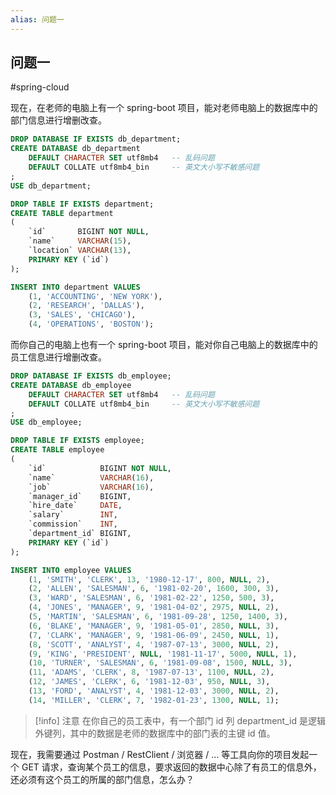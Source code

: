 ```yaml
---
alias: 问题一
---
```


## 问题一

#spring-cloud

现在，在老师的电脑上有一个 spring-boot 项目，能对老师电脑上的数据库中的部门信息进行增删改查。

```sql
DROP DATABASE IF EXISTS db_department;
CREATE DATABASE db_department 
    DEFAULT CHARACTER SET utf8mb4   -- 乱码问题
    DEFAULT COLLATE utf8mb4_bin     -- 英文大小写不敏感问题
;
USE db_department;

DROP TABLE IF EXISTS department;
CREATE TABLE department
(
    `id`       BIGINT NOT NULL,
    `name`     VARCHAR(15),
    `location` VARCHAR(13),
    PRIMARY KEY (`id`)
);

INSERT INTO department VALUES 
    (1, 'ACCOUNTING', 'NEW YORK'),
    (2, 'RESEARCH', 'DALLAS'),
    (3, 'SALES', 'CHICAGO'),
    (4, 'OPERATIONS', 'BOSTON');
```

而你自己的电脑上也有一个 spring-boot 项目，能对你自己电脑上的数据库中的员工信息进行增删改查。

```sql
DROP DATABASE IF EXISTS db_employee;
CREATE DATABASE db_employee
    DEFAULT CHARACTER SET utf8mb4   -- 乱码问题
    DEFAULT COLLATE utf8mb4_bin     -- 英文大小写不敏感问题
;
USE db_employee;

DROP TABLE IF EXISTS employee;
CREATE TABLE employee
(
    `id`            BIGINT NOT NULL,
    `name`          VARCHAR(16),
    `job`           VARCHAR(16),
    `manager_id`    BIGINT,
    `hire_date`     DATE,
    `salary`        INT,
    `commission`    INT,
    `department_id` BIGINT,
    PRIMARY KEY (`id`)
);

INSERT INTO employee VALUES 
    (1, 'SMITH', 'CLERK', 13, '1980-12-17', 800, NULL, 2),
    (2, 'ALLEN', 'SALESMAN', 6, '1981-02-20', 1600, 300, 3),
    (3, 'WARD', 'SALESMAN', 6, '1981-02-22', 1250, 500, 3),
    (4, 'JONES', 'MANAGER', 9, '1981-04-02', 2975, NULL, 2),
    (5, 'MARTIN', 'SALESMAN', 6, '1981-09-28', 1250, 1400, 3),
    (6, 'BLAKE', 'MANAGER', 9, '1981-05-01', 2850, NULL, 3),
    (7, 'CLARK', 'MANAGER', 9, '1981-06-09', 2450, NULL, 1),
    (8, 'SCOTT', 'ANALYST', 4, '1987-07-13', 3000, NULL, 2),
    (9, 'KING', 'PRESIDENT', NULL, '1981-11-17', 5000, NULL, 1),
    (10, 'TURNER', 'SALESMAN', 6, '1981-09-08', 1500, NULL, 3),
    (11, 'ADAMS', 'CLERK', 8, '1987-07-13', 1100, NULL, 2),
    (12, 'JAMES', 'CLERK', 6, '1981-12-03', 950, NULL, 3),
    (13, 'FORD', 'ANALYST', 4, '1981-12-03', 3000, NULL, 2),
    (14, 'MILLER', 'CLERK', 7, '1982-01-23', 1300, NULL, 1);
```

> [!info] 注意
> 在你自己的员工表中，有一个部门 id 列 department_id 是逻辑外键列，其中的数据是老师的数据库中的部门表的主键 id 值。

现在，我需要通过 Postman / RestClient / 浏览器 / … 等工具向你的项目发起一个 GET 请求，查询某个员工的信息，要求返回的数据中心除了有员工的信息外，还必须有这个员工的所属的部门信息，怎么办？

